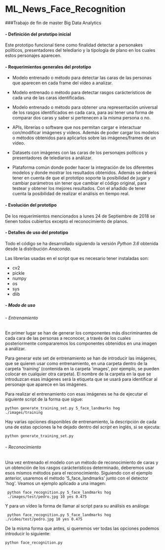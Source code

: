 # ML_News_Face_Recognition

###Trabajo de fin de master Big Data Analytics

#### - Definición del prototipo inicial

Este prototipo funcional tiene como finalidad detectar 
a personakes políticos, presentadores del telediario y 
la tipología de plano en los cuales estos personajes
 aparecen.
 
#### - Requerimientos generales del prototipo

* Modelo entrenado o método para detectar las caras de 
las personas que aparecen en cada frame del vídeo a 
analizar.

* Modelo entrenado o método para detectar rasgos 
carácterísticos de cada una de las caras identificadas.

* Modelo entrenado o método para obtener una representación
 universal de los rasgos identificados en cada cara, para 
 así tener una forma de comparar dos caras y saber si 
 pertenecen a la misma persona o no.
 
* APIs, librerías o software que nos permitan cargar e 
 interactuar con/modificar imágenes y vídeos. Además de
 poder cargar los modelos o métodos obtenidos para aplicarlos
 sobre las imágenes/frames de un vídeo.
 
* Datasets con imágenes con las caras de los personajes
políticos y presentadores de telediarios a análizar.

* Plataforma común donde poder hacer la integración de los
diferentes modelos y donde mostrar los resultados obtenidos.
Además se deberá tener en cuenta de que el prototipo soporte
la posibilidad de jugar y cambiar parámetros sin tener que 
cambiar el código original, para testear y obtener los mejores
resultados. Con el añadido de tener cuenta la posibilidad de
realizar el análisis en tiempo real.

#### - Evolución del prototipo

De los requerimientos mencionados a lunes 24 de Septiembre de
2018 se tienen todos cubiertos excepto el reconocimiento de 
planos. 

#### - Detalles de uso del prototipo

Todo el código se ha desarrollado siguiendo la versión 
*Python 3.6* obtenida desde la distribución *Anaconda*.

Las librerías usadas en el script que es necesario tener
instaladas son:

* cv2
* pickle
* numpy
* os
* sys
* dlib

##### - Modo de uso

###### - Entrenamiento

En primer lugar se han de generar los componentes más 
discriminantes de cada cara de las personas a reconocer,
 a través de los cuales posteriormente compararemos los
 componentes obtenidos en una imagen a análizar.
 
 Para generar este set de entrenamiento se han de introducir
 las imágenes, que se quieren usar como entrenamiento, en una
 carpeta dentro de la carpeta 'training' (contenida en la 
 carpeta 'images', por ejemplo, se pueden colocar en 
 cualquier otra carpeta). El nombre de la carpeta en la que se 
 introduzcan esas imágenes será la etiqueta que se usará
 para identificar al personaje que aparece en las imágenes.
 
 Para realizar el entrenamiento con esas imágenes se ha de
 ejecutar el siguiente script de la forma que sigue:
 
  ``` [Python]
  python generate_training_set.py 5_face_landmarks hog 
  ./images/training
  ```
  
  Hay varias opciones disponibles de entrenamiento, la 
  descripción de cada una de estas opciones la he dejado 
  dentro del *script* en inglés, si se ejecuta:
  
  ``` [Python]
  python generate_training_set.py
  ```
  
  ###### - Reconocimiento
  
  Una vez entrenado el modelo con un método de reconocimiento
  de caras y un obtención de los rasgos carácterísticos 
  determinado, deberemos usar esos mismos métodos para el
  reconocimiento. Siguiendo con el ejemplo anterior, usaremos 
  el método '5_face_landmarks' junto con el
  detector 'hog'. Veamos un ejemplo aplicado a una imagen:
  
   ``` [Python]
    python face_recognition.py 5_face_landmarks hog 
    ./images/test/pedro.jpg 10 yes 0.475
   ```
   
   Y para un vídeo la forma de llamar al script para su
   análisis es análoga:
   
   ``` [Python]
    python face_recognition.py 5_face_landmarks hog 
   ./video/test/pedro.jpg 10 yes 0.475
   ```
   
   De la misma forma que antes, si queremos ver todas las
   opciones podemos introducir lo siguiente:
   
   ``` [Python]
   python face_recognition.py
   ```